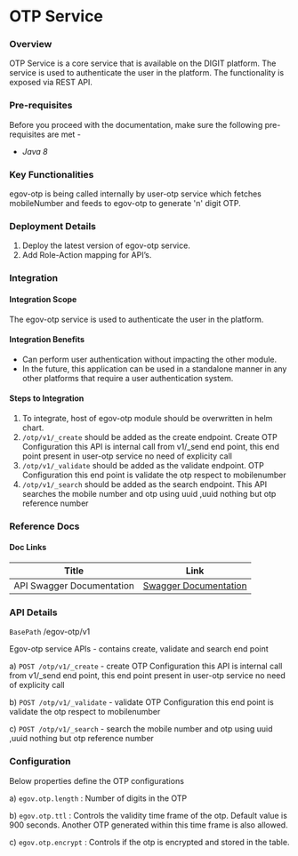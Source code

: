 # OTP Service

### Overview <a href="#overview" id="overview"></a>

OTP Service is a core service that is available on the DIGIT platform. The service is used to authenticate the user in the platform. The functionality is exposed via REST API.

### Pre-requisites <a href="#pre-requisites" id="pre-requisites"></a>

Before you proceed with the documentation, make sure the following pre-requisites are met -

* _Java 8_

### Key Functionalities <a href="#key-functionalities" id="key-functionalities"></a>

egov-otp is being called internally by user-otp service which fetches mobileNumber and feeds to egov-otp to generate 'n' digit OTP.

### Deployment Details <a href="#deployment-details" id="deployment-details"></a>

1. Deploy the latest version of egov-otp service.
2. Add Role-Action mapping for API’s.

### Integration <a href="#integration" id="integration"></a>

#### Integration Scope <a href="#integration-scope" id="integration-scope"></a>

The egov-otp service is used to authenticate the user in the platform.

#### Integration Benefits <a href="#integration-benefits" id="integration-benefits"></a>

* Can perform user authentication without impacting the other module.
* In the future, this application can be used in a standalone manner in any other platforms that require a user authentication system.

#### Steps to Integration <a href="#steps-to-integration" id="steps-to-integration"></a>

1. To integrate, host of egov-otp module should be overwritten in helm chart.
2. `/otp/v1/_create` should be added as the create endpoint. Create OTP Configuration this API is internal call from v1/\_send end point, this end point present in user-otp service no need of explicity call
3. `/otp/v1/_validate` should be added as the validate endpoint. OTP Configuration this end point is validate the otp respect to mobilenumber
4. `/otp/v1/_search` should be added as the search endpoint. This API searches the mobile number and otp using uuid ,uuid nothing but otp reference number

### Reference Docs <a href="#reference-docs" id="reference-docs"></a>

#### Doc Links <a href="#doc-links" id="doc-links"></a>

| Title                     | Link                                                                                                                                                                  |
| ------------------------- | --------------------------------------------------------------------------------------------------------------------------------------------------------------------- |
| API Swagger Documentation | [Swagger Documentation](https://editor.swagger.io/?url=https://raw.githubusercontent.com/egovernments/DIGIT-OSS/doc-patch/core-services/docs/egov-otp-contract.yml#!) |

### API Details <a href="#api-details" id="api-details"></a>

`BasePath` /egov-otp/v1

Egov-otp service APIs - contains create, validate and search end point

a) `POST /otp/v1/_create` - create OTP Configuration this API is internal call from v1/\_send end point, this end point present in user-otp service no need of explicity call

b) `POST /otp/v1/_validate` - validate OTP Configuration this end point is validate the otp respect to mobilenumber

c) `POST /otp/v1/_search` - search the mobile number and otp using uuid ,uuid nothing but otp reference number

### Configuration <a href="#configuration" id="configuration"></a>

Below properties define the OTP configurations

a) `egov.otp.length` : Number of digits in the OTP

b) `egov.otp.ttl` : Controls the validity time frame of the otp. Default value is 900 seconds. Another OTP generated within this time frame is also allowed.

c) `egov.otp.encrypt` : Controls if the otp is encrypted and stored in the table.
